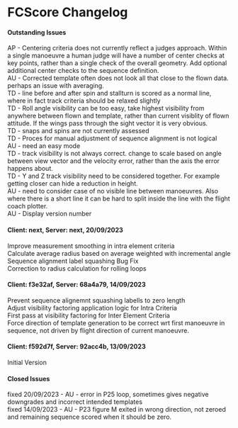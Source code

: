 # FCScore Changelog

#### Outstanding Issues
AP - Centering criteria does not currently reflect a judges approach. Within a single manoeuvre a human judge will have a number of center checks at key points, rather than a single check of the overall geometry. Add optional additional center checks to the sequence definition.\
AU - Corrected template often does not look all that close to the flown data. perhaps an issue with averaging.\
TD - line before and after spin and stallturn is scored as a normal line, where in fact track criteria should be relaxed slightly\
TD - Roll angle visibility can be too easy, take highest visibility from anywhere between flown and template, rather than current visiblity of flown attitude. If the wings pass through the sight vector it is very obvious.\
TD - snaps and spins are not currently assessed\
TD - Proces for manual adjustment of sequence alignment is not logical\
AU - need an easy mode\
TD - track visibility is not always correct. change to scale based on angle between view vector and the velocity error, rather than the axis the error happens about.\
TD - Y and Z track visibility need to be considered together. For example getting closer can hide a reduction in height.\
AU - need to consider case of no visible line between manoeuvres. Also where there is a short line it can be hard to split inside the line with the flight coach plotter.\
AU - Display version number

#### Client: next, Server: next, 20/09/2023
Improve measurement smoothing in intra element criteria\
Calculate average radius based on average weighted with incremental angle\
Sequence alignment label squashing Bug Fix\
Correction to radius calculation for rolling loops

#### Client: f3e32af, Server: 68a4a79, 14/09/2023
Prevent sequence alignemnt squashing labells to zero length\
Adjust visibility factoring application logic for Intra Criteria\
First pass at visibility factoring for Inter Element Criteria\
Force direction of template generation to be correct wrt first manoeuvre in sequence, not driven by flight direction of current manoeuvre.

#### Client: f592d7f, Server: 92acc4b, 13/09/2023
Initial Version

#### Closed Issues
fixed 20/09/2023 - AU - error in P25 loop, sometimes gives negative downgrades and incorrect intended templates\
fixed 14/09/2023 - AU - P23 figure M exited in wrong direction, not zeroed and remaining sequence scored when it should be zero.